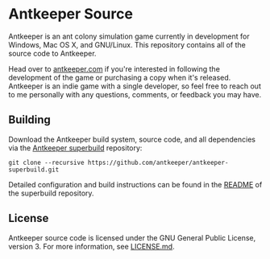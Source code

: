 # Antkeeper Source

Antkeeper is an ant colony simulation game currently in development for Windows, Mac OS X, and GNU/Linux. This repository contains all of the source code to Antkeeper.

Head over to [antkeeper.com](https://antkeeper.com/) if you're interested in following the development of the game or purchasing a copy when it's released. Antkeeper is an indie game with a single developer, so feel free to reach out to me personally with any questions, comments, or feedback you may have.

## Building

Download the Antkeeper build system, source code, and all dependencies via the [Antkeeper superbuild](https://github.com/antkeeper/antkeeper-superbuild) repository:

	git clone --recursive https://github.com/antkeeper/antkeeper-superbuild.git

Detailed configuration and build instructions can be found in the [README](https://github.com/antkeeper/antkeeper-superbuild/blob/master/README.md) of the superbuild repository.

## License

Antkeeper source code is licensed under the GNU General Public License, version 3. For more information, see [LICENSE.md](./LICENSE.md).
